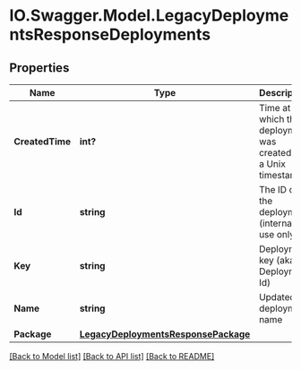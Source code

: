# IO.Swagger.Model.LegacyDeploymentsResponseDeployments
## Properties

Name | Type | Description | Notes
------------ | ------------- | ------------- | -------------
**CreatedTime** | **int?** | Time at which the deployment was created as a Unix timestamp. | [optional] 
**Id** | **string** | The ID of the deployment (internal use only). | [optional] 
**Key** | **string** | Deployment key (aka Deployment Id) | [optional] 
**Name** | **string** | Updated deployment name | 
**Package** | [**LegacyDeploymentsResponsePackage**](LegacyDeploymentsResponsePackage.md) |  | [optional] 

[[Back to Model list]](../README.md#documentation-for-models) [[Back to API list]](../README.md#documentation-for-api-endpoints) [[Back to README]](../README.md)

